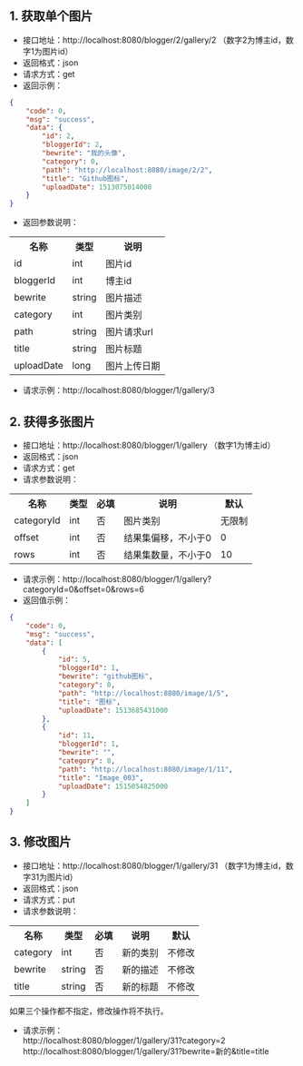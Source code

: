 
## 1. 获取单个图片
- 接口地址：http://localhost:8080/blogger/2/gallery/2 （数字2为博主id，数字1为图片id）
- 返回格式：json
- 请求方式：get
- 返回示例：
```json
{
    "code": 0,
    "msg": "success",
    "data": {
        "id": 2,
        "bloggerId": 2,
        "bewrite": "我的头像",
        "category": 0,
        "path": "http://localhost:8080/image/2/2",
        "title": "Github图标",
        "uploadDate": 1513075014000
    }
}
```
- 返回参数说明：
<table>
<tr>
<th>名称</th>
<th>类型</th>
<th>说明</th>
</tr>
<tr>
<td>id</td>
<td>int</td>
<td>图片id</td>
</tr>
<tr>
<td>bloggerId</td>
<td>int</td>
<td>博主id</td>
</tr>
<tr>
<td>bewrite</td>
<td>string</td>
<td>图片描述</td>
</tr>
<tr>
<td>category</td>
<td>int</td>
<td>图片类别</td>
</tr>
<tr>
<td>path</td>
<td>string</td>
<td>图片请求url</td>
</tr>
<tr>
<td>title</td>
<td>string</td>
<td>图片标题</td>
</tr>
<tr>
<td>uploadDate</td>
<td>long</td>
<td>图片上传日期</td>
</tr>
</table>

- 请求示例：http://localhost:8080/blogger/1/gallery/3

## 2. 获得多张图片
- 接口地址：http://localhost:8080/blogger/1/gallery （数字1为博主id）
- 返回格式：json
- 请求方式：get
- 请求参数说明：
<table>
<tr>
<th>名称</th>
<th>类型</th>
<th>必填</th>
<th>说明</th>
<th>默认</th>
</tr>
<tr>
<td>categoryId</td>
<td>int</td>
<td>否</td>
<td>图片类别</td>
<td>无限制</td>
</tr>
<tr>
<td>offset</td>
<td>int</td>
<td>否</td>
<td>结果集偏移，不小于0</td>
<td>0</td>
</tr>
<tr>
<td>rows</td>
<td>int</td>
<td>否</td>
<td>结果集数量，不小于0</td>
<td>10</td>
</tr>
</table>

- 请求示例：http://localhost:8080/blogger/1/gallery?categoryId=0&offset=0&rows=6
- 返回值示例：
```json
{
    "code": 0,
    "msg": "success",
    "data": [
        {
            "id": 5,
            "bloggerId": 1,
            "bewrite": "github图标",
            "category": 0,
            "path": "http://localhost:8080/image/1/5",
            "title": "图标",
            "uploadDate": 1513685431000
        },
        {
            "id": 11,
            "bloggerId": 1,
            "bewrite": "",
            "category": 0,
            "path": "http://localhost:8080/image/1/11",
            "title": "Image_003",
            "uploadDate": 1515054825000
        }
    ]
}
```
## 3. 修改图片
- 接口地址：http://localhost:8080/blogger/1/gallery/31 （数字1为博主id，数字31为图片id）
- 返回格式：json
- 请求方式：put
- 请求参数说明：
<table>
<tr>
<th>名称</th>
<th>类型</th>
<th>必填</th>
<th>说明</th>
<th>默认</th>
</tr>
<tr>
<td>category</td>
<td>int</td>
<td>否</td>
<td>新的类别</td>
<td>不修改</td>
</tr>
<tr>
<td>bewrite</td>
<td>string</td>
<td>否</td>
<td>新的描述</td>
<td>不修改</td>
</tr>
<tr>
<td>title</td>
<td>string</td>
<td>否</td>
<td>新的标题</td>
<td>不修改</td>
</tr>
</table>
如果三个操作都不指定，修改操作将不执行。

- 请求示例：<br>
http://localhost:8080/blogger/1/gallery/31?category=2<br>
http://localhost:8080/blogger/1/gallery/31?bewrite=新的&title=title